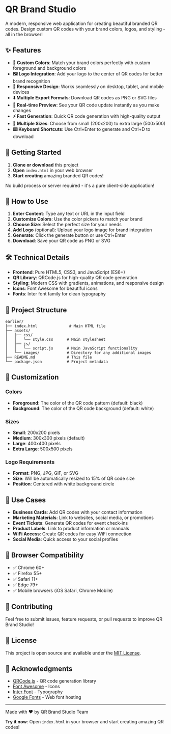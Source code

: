 # QR Brand Studio

A modern, responsive web application for creating beautiful branded QR codes. Design custom QR codes with your brand colors, logos, and styling - all in the browser!

## ✨ Features

- **🎨 Custom Colors**: Match your brand colors perfectly with custom foreground and background colors
- **🖼️ Logo Integration**: Add your logo to the center of QR codes for better brand recognition
- **📱 Responsive Design**: Works seamlessly on desktop, tablet, and mobile devices
- **⬇️ Multiple Export Formats**: Download QR codes as PNG or SVG files
- **🔄 Real-time Preview**: See your QR code update instantly as you make changes
- **⚡ Fast Generation**: Quick QR code generation with high-quality output
- **🎯 Multiple Sizes**: Choose from small (200x200) to extra large (500x500)
- **⌨️ Keyboard Shortcuts**: Use Ctrl+Enter to generate and Ctrl+D to download

## 🚀 Getting Started

1. **Clone or download** this project
2. **Open** `index.html` in your web browser
3. **Start creating** amazing branded QR codes!

No build process or server required - it's a pure client-side application!

## 🎯 How to Use

1. **Enter Content**: Type any text or URL in the input field
2. **Customize Colors**: Use the color pickers to match your brand
3. **Choose Size**: Select the perfect size for your needs
4. **Add Logo** (optional): Upload your logo image for brand integration
5. **Generate**: Click the generate button or use Ctrl+Enter
6. **Download**: Save your QR code as PNG or SVG

## 🛠️ Technical Details

- **Frontend**: Pure HTML5, CSS3, and JavaScript (ES6+)
- **QR Library**: QRCode.js for high-quality QR code generation
- **Styling**: Modern CSS with gradients, animations, and responsive design
- **Icons**: Font Awesome for beautiful icons
- **Fonts**: Inter font family for clean typography

## 📁 Project Structure

```
earlier/
├── index.html              # Main HTML file
├── assets/
│   ├── css/
│   │   └── style.css      # Main stylesheet
│   ├── js/
│   │   └── script.js      # Main JavaScript functionality
│   └── images/            # Directory for any additional images
├── README.md              # This file
└── package.json           # Project metadata
```

## 🎨 Customization

### Colors
- **Foreground**: The color of the QR code pattern (default: black)
- **Background**: The color of the QR code background (default: white)

### Sizes
- **Small**: 200x200 pixels
- **Medium**: 300x300 pixels (default)
- **Large**: 400x400 pixels  
- **Extra Large**: 500x500 pixels

### Logo Requirements
- **Format**: PNG, JPG, GIF, or SVG
- **Size**: Will be automatically resized to 15% of QR code size
- **Position**: Centered with white background circle

## 🎯 Use Cases

- **Business Cards**: Add QR codes with your contact information
- **Marketing Materials**: Link to websites, social media, or promotions
- **Event Tickets**: Generate QR codes for event check-ins
- **Product Labels**: Link to product information or manuals
- **WiFi Access**: Create QR codes for easy WiFi connection
- **Social Media**: Quick access to your social profiles

## 🔧 Browser Compatibility

- ✅ Chrome 60+
- ✅ Firefox 55+
- ✅ Safari 11+
- ✅ Edge 79+
- ✅ Mobile browsers (iOS Safari, Chrome Mobile)

## 🤝 Contributing

Feel free to submit issues, feature requests, or pull requests to improve QR Brand Studio!

## 📄 License

This project is open source and available under the [MIT License](LICENSE).

## 🙏 Acknowledgments

- [QRCode.js](https://github.com/davidshimjs/qrcodejs) - QR code generation library
- [Font Awesome](https://fontawesome.com/) - Icons
- [Inter Font](https://rsms.me/inter/) - Typography
- [Google Fonts](https://fonts.google.com/) - Web font hosting

---

Made with ❤️ by QR Brand Studio Team

**Try it now**: Open `index.html` in your browser and start creating amazing QR codes! 